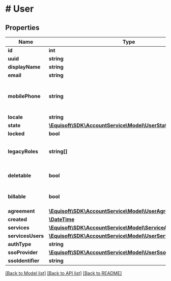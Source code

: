 # # User

## Properties

Name | Type | Description | Notes
------------ | ------------- | ------------- | -------------
**id** | **int** |  |
**uuid** | **string** |  |
**displayName** | **string** |  |
**email** | **string** |  |
**mobilePhone** | **string** | Mobile phone used for sms password reset. | [optional]
**locale** | **string** |  |
**state** | [**\Equisoft\SDK\AccountService\Model\UserState**](UserState.md) |  |
**locked** | **bool** |  |
**legacyRoles** | **string[]** | Legacy roles the user is member of |
**deletable** | **bool** | User deletion is disabled. |
**billable** | **bool** | User is accounted for billing. |
**agreement** | [**\Equisoft\SDK\AccountService\Model\UserAgreement**](UserAgreement.md) |  |
**created** | [**\DateTime**](\DateTime.md) |  | [optional]
**services** | [**\Equisoft\SDK\AccountService\Model\ServiceAccess[]**](ServiceAccess.md) |  |
**servicesUsers** | [**\Equisoft\SDK\AccountService\Model\UserServiceAssociation[]**](UserServiceAssociation.md) |  |
**authType** | **string** |  |
**ssoProvider** | [**\Equisoft\SDK\AccountService\Model\UserSsoProvider**](UserSsoProvider.md) |  | [optional]
**ssoIdentifier** | **string** |  | [optional]

[[Back to Model list]](../../README.md#models) [[Back to API list]](../../README.md#endpoints) [[Back to README]](../../README.md)
